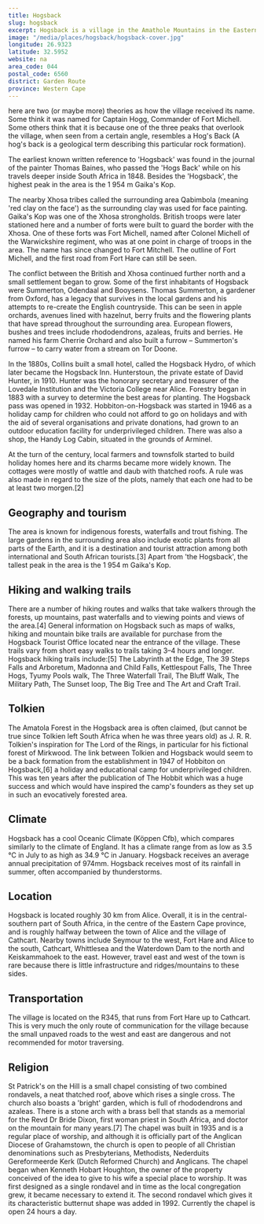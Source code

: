 ```yaml
---
title: Hogsback
slug: hogsback
excerpt: Hogsback is a village in the Amathole Mountains in the Eastern Cape Province, South Africa.
image: "/media/places/hogsback/hogsback-cover.jpg"
longitude: 26.9323
latitude: 32.5952
website: na
area_code: 044
postal_code: 6560
district: Garden Route
province: Western Cape
---
```

here are two (or maybe more) theories as how the village received its name. Some think it was named for Captain Hogg, Commander of Fort Michell. Some others think that it is because one of the three peaks that overlook the village, when seen from a certain angle, resembles a Hog's Back (A hog's back is a geological term describing this particular rock formation).

The earliest known written reference to 'Hogsback' was found in the journal of the painter Thomas Baines, who passed the 'Hogs Back' while on his travels deeper inside South Africa in 1848. Besides the 'Hogsback', the highest peak in the area is the 1 954 m Gaika's Kop.

The nearby Xhosa tribes called the surrounding area Qabimbola (meaning 'red clay on the face') as the surrounding clay was used for face painting. Gaika's Kop was one of the Xhosa strongholds. British troops were later stationed here and a number of forts were built to guard the border with the Xhosa. One of these forts was Fort Michell, named after Colonel Michell of the Warwickshire regiment, who was at one point in charge of troops in the area. The name has since changed to Fort Mitchell. The outline of Fort Michell, and the first road from Fort Hare can still be seen.

The conflict between the British and Xhosa continued further north and a small settlement began to grow. Some of the first inhabitants of Hogsback were Summerton, Odendaal and Booysens. Thomas Summerton, a gardener from Oxford, has a legacy that survives in the local gardens and his attempts to re-create the English countryside. This can be seen in apple orchards, avenues lined with hazelnut, berry fruits and the flowering plants that have spread throughout the surrounding area. European flowers, bushes and trees include rhododendrons, azaleas, fruits and berries. He named his farm Cherrie Orchard and also built a furrow – Summerton's furrow – to carry water from a stream on Tor Doone.

In the 1880s, Collins built a small hotel, called the Hogsback Hydro, of which later became the Hogsback Inn. Hunterstoun, the private estate of David Hunter, in 1910. Hunter was the honorary secretary and treasurer of the Lovedale Institution and the Victoria College near Alice. Forestry began in 1883 with a survey to determine the best areas for planting. The Hogsback pass was opened in 1932. Hobbiton-on-Hogsback was started in 1946 as a holiday camp for children who could not afford to go on holidays and with the aid of several organisations and private donations, had grown to an outdoor education facility for underprivileged children. There was also a shop, the Handy Log Cabin, situated in the grounds of Arminel.

At the turn of the century, local farmers and townsfolk started to build holiday homes here and its charms became more widely known. The cottages were mostly of wattle and daub with thatched roofs. A rule was also made in regard to the size of the plots, namely that each one had to be at least two morgen.[2]

## Geography and tourism
The area is known for indigenous forests, waterfalls and trout fishing. The large gardens in the surrounding area also include exotic plants from all parts of the Earth, and it is a destination and tourist attraction among both international and South African tourists.[3] Apart from 'the Hogsback', the tallest peak in the area is the 1 954 m Gaika's Kop.

## Hiking and walking trails
There are a number of hiking routes and walks that take walkers through the forests, up mountains, past waterfalls and to viewing points and views of the area.[4] General information on Hogsback such as maps of walks, hiking and mountain bike trails are available for purchase from the Hogsback Tourist Office located near the entrance of the village. These trails vary from short easy walks to trails taking 3–4 hours and longer. Hogsback hiking trails include:[5] The Labyrinth at the Edge, The 39 Steps Falls and Arboretum, Madonna and Child Falls, Kettlespout Falls, The Three Hogs, Tyumy Pools walk, The Three Waterfall Trail, The Bluff Walk, The Military Path, The Sunset loop, The Big Tree and The Art and Craft Trail.

## Tolkien
The Amatola Forest in the Hogsback area is often claimed, (but cannot be true since Tolkien left South Africa when he was three years old) as J. R. R. Tolkien's inspiration for The Lord of the Rings, in particular for his fictional forest of Mirkwood. The link between Tolkien and Hogsback would seem to be a back formation from the establishment in 1947 of Hobbiton on Hogsback,[6] a holiday and educational camp for underprivileged children. This was ten years after the publication of The Hobbit which was a huge success and which would have inspired the camp's founders as they set up in such an evocatively forested area.

## Climate
Hogsback has a cool Oceanic Climate (Köppen Cfb), which compares similarly to the climate of England. It has a climate range from as low as 3.5 °C in July to as high as 34.9 °C in January. Hogsback receives an average annual precipitation of 974mm. Hogsback receives most of its rainfall in summer, often accompanied by thunderstorms.

## Location
Hogsback is located roughly 30 km from Alice. Overall, it is in the central-southern part of South Africa, in the centre of the Eastern Cape province, and is roughly halfway between the town of Alice and the village of Cathcart. Nearby towns include Seymour to the west, Fort Hare and Alice to the south, Cathcart, Whittlesea and the Waterdown Dam to the north and Keiskammahoek to the east. However, travel east and west of the town is rare because there is little infrastructure and ridges/mountains to these sides.

## Transportation
The village is located on the R345, that runs from Fort Hare up to Cathcart. This is very much the only route of communication for the village because the small unpaved roads to the west and east are dangerous and not recommended for motor traversing.

## Religion
St Patrick's on the Hill is a small chapel consisting of two combined rondavels, a neat thatched roof, above which rises a single cross. The church also boasts a 'bright' garden, which is full of rhododendrons and azaleas. There is a stone arch with a brass bell that stands as a memorial for the Revd Dr Bride Dixon, first woman priest in South Africa, and doctor on the mountain for many years.[7] The chapel was built in 1935 and is a regular place of worship, and although it is officially part of the Anglican Diocese of Grahamstown, the church is open to people of all Christian denominations such as Presbyterians, Methodists, Nederduits Gereformeerde Kerk (Dutch Reformed Church) and Anglicans. The chapel began when Kenneth Hobart Houghton, the owner of the property conceived of the idea to give to his wife a special place to worship. It was first designed as a single rondavel and in time as the local congregation grew, it became necessary to extend it. The second rondavel which gives it its characteristic butternut shape was added in 1992. Currently the chapel is open 24 hours a day.
